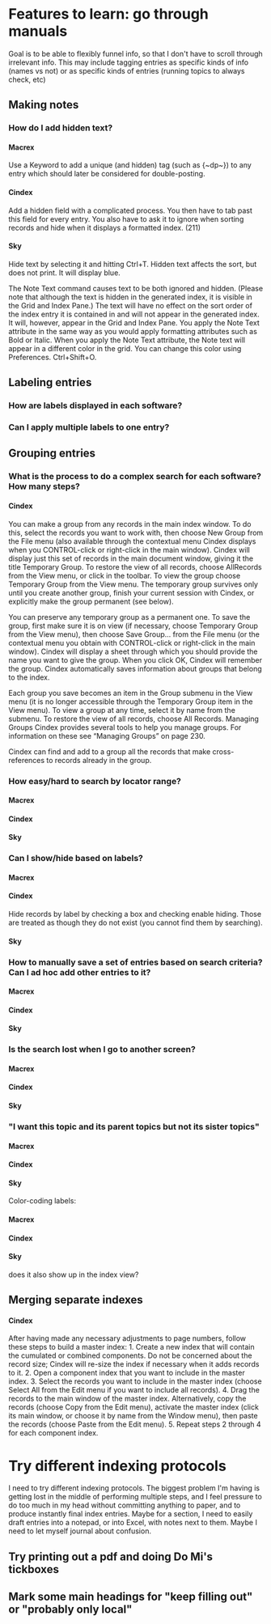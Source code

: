




# Features to learn: go through manuals
Goal is to be able to flexibly funnel info, so that I don't have to scroll through irrelevant info. This may include tagging entries as specific kinds of info (names vs not) or as specific kinds of entries (running topics to always check, etc)

## Making notes
### How do I add hidden text?
#### Macrex
Use a Keyword to add a unique (and hidden) tag (such as {~dp~}) to any entry which should later be considered for double-posting.

#### Cindex
Add a hidden field with a complicated process. You then have to tab past this field for every entry. You also have to ask it to ignore when sorting records and hide when it displays a formatted index. (211)

#### Sky
Hide text by selecting it and hitting Ctrl+T. Hidden text affects the sort, but does not print. It will display blue. 

The Note Text command causes text to be both ignored and hidden. (Please note that although the text is hidden in the generated index, it is visible in the Grid and Index Pane.) The text will have no effect on the sort order of the index entry it is contained in and will not appear in the generated index. It will, however, appear in the Grid and Index Pane. You apply the Note Text attribute in the same way as you would apply formatting attributes such as Bold or Italic. When you apply the Note Text attribute, the Note text will appear in a different color in the grid. You can change this color using Preferences. Ctrl+Shift+O. 

## Labeling entries
### How are labels displayed in each software? 

### Can I apply multiple labels to one entry? 

## Grouping entries
### What is the process to do a complex search for each software? How many steps?

#### Cindex
You can make a group from any records in the main index window. To do this, select the records you want to work with, then choose New Group from the File menu (also available through the contextual menu Cindex displays when you CONTROL-click or right-click in the main window). Cindex will display just this set of records in the main document window, giving it the title Temporary Group. To restore the view of all records, choose AllRecords from the View menu, or click in the toolbar. To view the group choose Temporary Group from the View menu. The temporary group survives only until you create another group, finish your current session with Cindex, or explicitly make the group permanent (see below).

You can preserve any temporary group as a permanent one. To save the group, first make sure it is on view (if necessary, choose Temporary Group from the View menu), then choose Save Group... from the File menu (or the contextual menu you obtain with CONTROL-click or right-click in the main window). Cindex will display a sheet through which you should provide the name you want to give the group. When you click OK, Cindex will remember the group. Cindex automatically saves information about groups that belong to the index.

Each group you save becomes an item in the Group submenu in the View menu (it is no longer accessible through the Temporary Group item in the View menu). To view a group at any time, select it by name from the submenu. To restore the view of all records, choose All Records. Managing Groups Cindex provides several tools to help you manage groups. For information on these see “Managing Groups” on page 230.

Cindex can find and add to a group all the records that make cross-references to records already in the group.

### How easy/hard to search by locator range? 
#### Macrex

#### Cindex

#### Sky





### Can I show/hide based on labels?
#### Macrex

#### Cindex
Hide records by label by checking a box and checking enable hiding. Those are treated as though they do not exist (you cannot find them by searching). 

#### Sky


### How to manually save a set of entries based on search criteria? Can I ad hoc add other entries to it?
#### Macrex

#### Cindex

#### Sky

### Is the search lost when I go to another screen? 
#### Macrex

#### Cindex

#### Sky

### "I want this topic and its parent topics but not its sister topics"
#### Macrex

#### Cindex

#### Sky

Color-coding labels: 
#### Macrex

#### Cindex

#### Sky
does it also show up in the index view? 


## Merging separate indexes
#### Cindex
After having made any necessary adjustments to page numbers, follow these steps to build a master index: 1. Create a new index that will contain the cumulated or combined components. Do not be concerned about the record size; Cindex will re-size the index if necessary when it adds records to it. 2. Open a component index that you want to include in the master index. 3. Select the records you want to include in the master index (choose Select All from the Edit menu if you want to include all records). 4. Drag the records to the main window of the master index. Alternatively, copy the records (choose Copy from the Edit menu), activate the master index (click its main window, or choose it by name from the Window menu), then paste the records (choose Paste from the Edit menu). 5. Repeat steps 2 through 4 for each component index.






# Try different indexing protocols
I need to try different indexing protocols. The biggest problem I'm having is getting lost in the middle of performing multiple steps, and I feel pressure to do too much in my head without committing anything to paper, and to produce instantly final index entries. Maybe for a section, I need to easily draft entries into a notepad, or into Excel, with notes next to them. Maybe I need to let myself journal about confusion. 



## Try printing out a pdf and doing Do Mi's tickboxes

## Mark some main headings for "keep filling out" or "probably only local"
